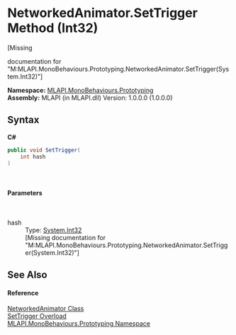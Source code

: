# NetworkedAnimator.SetTrigger Method (Int32)
 

\[Missing <summary> documentation for "M:MLAPI.MonoBehaviours.Prototyping.NetworkedAnimator.SetTrigger(System.Int32)"\]

**Namespace:**&nbsp;<a href="N_MLAPI_MonoBehaviours_Prototyping">MLAPI.MonoBehaviours.Prototyping</a><br />**Assembly:**&nbsp;MLAPI (in MLAPI.dll) Version: 1.0.0.0 (1.0.0.0)

## Syntax

**C#**<br />
``` C#
public void SetTrigger(
	int hash
)
```

<br />

#### Parameters
&nbsp;<dl><dt>hash</dt><dd>Type: <a href="http://msdn2.microsoft.com/en-us/library/td2s409d" target="_blank">System.Int32</a><br />\[Missing <param name="hash"/> documentation for "M:MLAPI.MonoBehaviours.Prototyping.NetworkedAnimator.SetTrigger(System.Int32)"\]</dd></dl>

## See Also


#### Reference
<a href="T_MLAPI_MonoBehaviours_Prototyping_NetworkedAnimator">NetworkedAnimator Class</a><br /><a href="Overload_MLAPI_MonoBehaviours_Prototyping_NetworkedAnimator_SetTrigger">SetTrigger Overload</a><br /><a href="N_MLAPI_MonoBehaviours_Prototyping">MLAPI.MonoBehaviours.Prototyping Namespace</a><br />